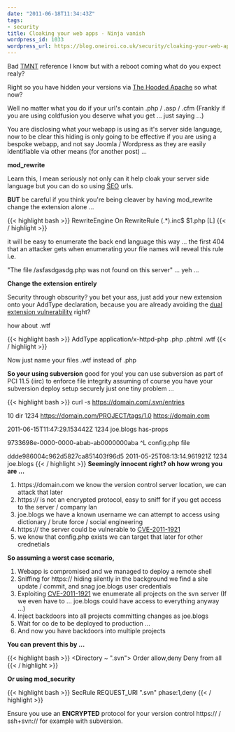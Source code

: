 ```yaml
---
date: "2011-06-18T11:34:43Z"
tags:
- security
title: Cloaking your web apps - Ninja vanish
wordpress_id: 1033
wordpress_url: https://blog.oneiroi.co.uk/security/cloaking-your-web-apps-ninja-vanish
---
```

Bad <a href="https://lmgtfy.com/?q=tmnt">TMNT</a> reference I know but with a reboot coming what do you expect realy?

Right so you have hidden your versions via <a href="https://blog.oneiroi.co.uk/security/cloaking-your-web-apps-the-hooded-apache">The Hooded Apache</a> so what now?

Well no matter what you do if your url's contain .php / .asp / .cfm (Frankly if you are using coldfusion you deserve what you get ... just saying ...)

You are disclosing what your webapp is using as it's server side language, now to be clear this hiding is only going to be effective if you are using a bespoke webapp, and not say Joomla / Wordpress as they are easily identifiable via other means (for another post) ...

<strong>mod_rewrite</strong>

Learn this, I mean seriously not only can it help cloak your server side language but you can do so using <a href="https://lmgtfy.com/?q=SEO">SEO</a> urls.

<strong>BUT</strong> be careful if you think you're being cleaver by having mod_rewrite change the extension alone ...

{{< highlight bash >}}
RewriteEngine On
RewriteRule (.*)\.inc$ $1.php [L]
{{< / highlight >}}

it will be easy to enumerate the back end language this way ... the first 404 that an attacker gets when enumerating your file names will reveal this rule i.e. 

"The file /asfasdgasdg.php was not found on this server" ... yeh ...

<strong>Change the extension entirely</strong>

Security through obscurity? you bet your ass, just add your new extension onto your AddType declaration, because you are already avoiding the <a href="https://blog.oneiroi.co.uk/uncategorized/apache-2-2-3-dual-extention-vulnerability">dual extension vulnerability</a> right? 

how about .wtf

{{< highlight bash >}}
AddType application/x-httpd-php .php .phtml .wtf
{{< / highlight >}}

Now just name your files .wtf instead of .php

<strong>So your using subversion</strong> good for you! you can use subversion as part of PCI 11.5 (iirc) to enforce file integrity assuming of course you have your subversion deploy setup securely just one tiny problem ...

{{< highlight bash >}}
curl -s https://domain.com/.svn/entries

10
dir
1234
https://domain.com/PROJECT/tags/1.0
https://domain.com

2011-06-15T11:47:29.153442Z
1234
joe.blogs
has-props

9733698e-0000-0000-abab-ab0000000aba
^L
config.php
file

ddde986004c962d5827ca851403f96d5
2011-05-25T08:13:14.961921Z
1234
joe.blogs
{{< / highlight >}}
<strong>
Seemingly innocent right? oh how wrong you are ...</strong>

<ol>
	<li>https://domain.com we know the version control server location, we can attack that later</li>
	<li>https:// is not an encrypted protocol, easy to sniff for if you get access to the server / company lan</li>
	<li>joe.blogs we have a known username we can attempt to access using dictionary / brute force / social engineering</li>
	<li>https:// the server could be vulnerable to <a href="https://www.cvedetails.com/cve/CVE-2011-1921/">CVE-2011-1921</a> </li>
	<li>we know that config.php exists we can target that later for other crednetials</li>
</ol>

<strong>So assuming a worst case scenario, </strong>

<ol>
	<li>Webapp is compromised and we managed to deploy a remote shell</li>
	<li>Sniffing for https:// hiding silently in the background we find a site update / commit, and snag joe.blogs user credentials</li>
	<li>Exploiting <a href="https://www.cvedetails.com/cve/CVE-2011-1921/">CVE-2011-1921</a> we enumerate all projects on the svn server (If we even have to ... joe.blogs could have access to everything anyway ...)</li>
	<li>Inject backdoors into all projects committing changes as joe.blogs</li>
	<li>Wait for co	de to be deployed to production ...</li>
	<li>And now you have backdoors into multiple projects</li>
</ol>

<strong>You can prevent this by ...</strong>

{{< highlight bash >}}
<Directory ~ "\.svn">
Order allow,deny
Deny from all
</Directory>
{{< / highlight >}}

<strong>Or using mod_security</strong>

{{< highlight bash >}}
SecRule REQUEST_URI "\.svn" phase:1,deny
{{< / highlight >}}

Ensure you use an <strong>ENCRYPTED</strong> protocol for your version control https:// / ssh+svn:// for example with subversion.

